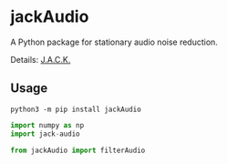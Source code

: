 # jackAudio
 A Python package for stationary audio noise reduction.

Details: [J.A.C.K.](https://github.com/cooperbarth/Joint-Audio-Correction-Kit)

## Usage
`python3 -m pip install jackAudio`

```python
import numpy as np
import jack-audio

from jackAudio import filterAudio
```
